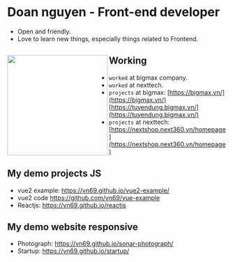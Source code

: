 # Doan nguyen - Front-end developer 

- Open and friendly.
- Love to learn new things, especially things related to Frontend.

## Working <a href="https://github.com/paulnguyen-mn"><img align="left" width="auto" height="230" src="https://res.cloudinary.com/kimwy/image/upload/v1598840300/easyfrontend/programming_hgngx9.png"></a>

- `worked` at bigmax company.
- `worked` at nexttech.
- `projects` at bigmax: [https://bigmax.vn/](https://bigmax.vn/) [https://tuyendung.bigmax.vn/](https://tuyendung.bigmax.vn/)
- `projects` at nexttech: [https://nextshop.next360.vn/homepage](https://nextshop.next360.vn/homepage)


## My demo projects JS

- vue2 example: https://vn69.github.io/vue2-example/
- vue2 code https://github.com/vn69/vue-example
- Reactjs: https://vn69.github.io/reactjs

## My demo website responsive

- Photograph: https://vn69.github.io/sonar-photograph/
- Startup: https://vn69.github.io/startup/
